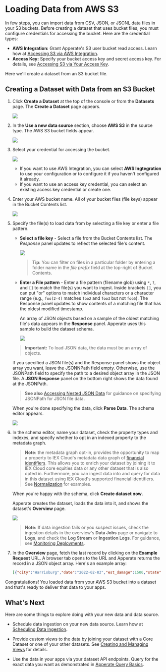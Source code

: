 # Loading Data from AWS S3

In few steps, you can import data from CSV, JSON, or JSONL data files in your S3 buckets. Before creating a dataset that uses bucket files, you must configure credentials for accessing the bucket. Here are the credential types:

- **AWS Integration:** Grant Apperate's S3 user bucket read access. Learn how at [Accessing S3 via AWS Integration](./accessing-s3-via-storage-integration.md).
- **Access Key:** Specify your bucket access key and secret access key. For details, see [Accessing S3 via Your Access Key](./accessing-s3-via-your-access-key.md).

Here we'll create a dataset from an S3 bucket file.

## Creating a Dataset with Data from an S3 Bucket

1. Click **Create a Dataset** at the top of the console or from the **Datasets** page. The **Create a Dataset** page appears.

    ![](./loading-data-from-aws-s3/create-dataset.png)

1. In the **Use a new data source** section, choose **AWS S3** in the source type. The AWS S3 bucket fields appear.

    ![](./loading-data-from-aws-s3/new-aws-data-source.png)

1. Select your credential for accessing the bucket.

    ![](./loading-data-from-aws-s3/credential-dataset.png)

    - If you want to use AWS Integration, you can select **AWS Ingtegration** to use your configuration or to configure it if you haven't configured it already. 
    - If you want to use an access key credential, you can select an existing access key credential or create one.

1. Enter your AWS bucket name. All of your bucket files (file keys) appear in the Bucket Contents list.

    ![](./loading-data-from-aws-s3/all-bucket-files.png)

1. Specify the file(s) to load data from by selecting a file key or enter a file pattern.       

    - **Select a file key** - Select a file from the Bucket Contents list. The *Response* panel updates to reflect the selected file's content.

        ![](./loading-data-from-aws-s3/select-file-key.png)

        > **Tip:** You can filter on files in a particular folder by entering a folder name in the *file prefix* field at the top-right of Bucket Contents.

    - **Enter a File pattern** - Enter a file pattern (filename glob) using `*`, `?`, and `[]` to match the file(s) you want to ingest. Inside brackets `[]`, you can put "or" options to match individual characters or a character range (e.g., `foo[2-4]` matches `foo2` and `foo3` but not `foo5`). The Response panel updates to show contents of a matching file that has the oldest modified timestamp.

        An array of JSON objects based on a sample of the oldest matching file's data appears in the **Response** panel. Apperate uses this sample to build the dataset schema.

        ![](./loading-data-from-aws-s3/file-pattern-folder-star.png) 

    > **Important:** To load JSON data, the data must be an array of objects.

    If you specified a JSON file(s) and the Response panel shows the object array you want, leave the JSONNPath field empty. Otherwise, use the JSONPath field to specify the path to a desired object array in the JSON file. A **JSON Response** panel on the bottom right shows the data found at the JSONPath.

    > **See also** [Accessing Nested JSON Data](./accessing-nested-json-data.md) for guidance on specifying JSONPath for JSON file data.

    When you're done specifying the data, click **Parse Data**. The schema editor appears.

    ![](./loading-data-from-aws-s3/car-accidents-schema.png)

1. In the schema editor, name your dataset, check the property types and indexes, and specify whether to opt in an indexed property to the metadata graph. 

    > **Note:** the metadata graph opt-in, provides the opportunity to map a property to IEX Cloud's metadata data graph of [financial identifiers](../reference/financial-identifiers.md). This allows you to enrich your dataset by joining it to IEX Cloud core equities data or any other dataset that is also opted in. Furthermore, you can ingest data into and query for data in this dataset using IEX Cloud's supported financial identifiers. See [Normalization](../managing-your-data/defining-schemas/normalization.md) for examples.

    When you're happy with the schema, click **Create dataset now**.

    Apperate creates the dataset, loads the data into it, and shows the dataset's **Overview** page.

    ![](./loading-data-from-aws-s3/car-accidents-dataset-overview.png)

    > **Note:** If data ingestion fails or you suspect issues, check the ingestion details in the overview's **Data Jobs**  page or navigate to **Logs**, and check  the **Log Stream** or **Ingestion Logs**. For guidance, see [Monitoring Deployments](../administration/monitoring-deployments.md).

1. In the **Overview** page, fetch the last record by clicking on the **Example Request** URL. A browser tab opens to the URL and Apperate returns the record in a JSON object array. Here's an example array:

    ```json
    [{"city":"Harrisburg","date":"2022-02-03","est_damage":1500,"state":"PA","vin":"SD089VN7678997566"}]
    ```

Congratulations! You loaded data from your AWS S3 bucket into a dataset and that's ready to deliver that data to your apps.

## What's Next

Here are some things to explore doing with your new data and data source.

- Schedule data ingestion on your new data source. Learn how at [Scheduling Data Ingestion](./scheduling-data-ingestion.md).

- Provide custom views to the data by joining your dataset with a Core Dataset or one of your other datasets. See [Creating and Managing Views](../managing-your-data/creating-and-managing-views.md) for details.

- Use the data in your apps via your dataset API endpoints. Query for the exact data you want as demonstrated in [Apperate Query Basics](../interacting-with-your-data/apperate-api-basics.md).